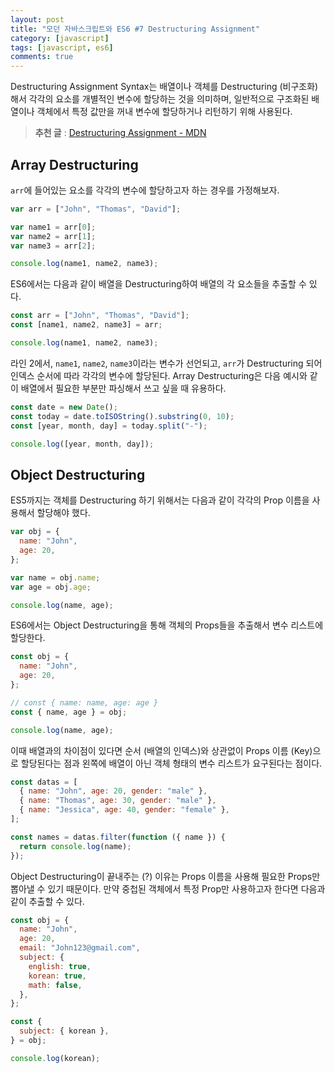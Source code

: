 ```yaml
---
layout: post
title: "모던 자바스크립트와 ES6 #7 Destructuring Assignment"
category: [javascript]
tags: [javascript, es6]
comments: true
---
```


Destructuring Assignment Syntax는 배열이나 객체를 Destructuring (비구조화)해서 각각의 요소를 개별적인 변수에 할당하는 것을 의미하며, 일반적으로 구조화된 배열이나 객체에서 특정 값만을 꺼내 변수에 할당하거나 리턴하기 위해 사용된다.

> **추천 글** : [Destructuring Assignment - MDN](https://developer.mozilla.org/en-US/docs/Web/JavaScript/Reference/Operators/Destructuring_assignment)

## Array Destructuring

`arr`에 들어있는 요소를 각각의 변수에 할당하고자 하는 경우를 가정해보자.

```javascript
var arr = ["John", "Thomas", "David"];

var name1 = arr[0];
var name2 = arr[1];
var name3 = arr[2];

console.log(name1, name2, name3);
```

ES6에서는 다음과 같이 배열을 Destructuring하여 배열의 각 요소들을 추출할 수 있다.

```javascript
const arr = ["John", "Thomas", "David"];
const [name1, name2, name3] = arr;

console.log(name1, name2, name3);
```

라인 2에서, `name1`, `name2`, `name3`이라는 변수가 선언되고, `arr`가 Destructuring 되어 인덱스 순서에 따라 각각의 변수에 할당된다. Array Destructuring은 다음 예시와 같이 배열에서 필요한 부분만 파싱해서 쓰고 싶을 때 유용하다.

```javascript
const date = new Date();
const today = date.toISOString().substring(0, 10);
const [year, month, day] = today.split("-");

console.log([year, month, day]);
```

## Object Destructuring

ES5까지는 객체를 Destructuring 하기 위해서는 다음과 같이 각각의 Prop 이름을 사용해서 할당해야 했다.

```javascript
var obj = {
  name: "John",
  age: 20,
};

var name = obj.name;
var age = obj.age;

console.log(name, age);
```

ES6에서는 Object Destructuring을 통해 객체의 Props들을 추출해서 변수 리스트에 할당한다.

```javascript
const obj = {
  name: "John",
  age: 20,
};

// const { name: name, age: age }
const { name, age } = obj;

console.log(name, age);
```

이때 배열과의 차이점이 있다면 순서 (배열의 인덱스)와 상관없이 Props 이름 (Key)으로 할당된다는 점과 왼쪽에 배열이 아닌 객체 형태의 변수 리스트가 요구된다는 점이다.

```javascript
const datas = [
  { name: "John", age: 20, gender: "male" },
  { name: "Thomas", age: 30, gender: "male" },
  { name: "Jessica", age: 40, gender: "female" },
];

const names = datas.filter(function ({ name }) {
  return console.log(name);
});
```

Object Destructuring이 끝내주는 (?) 이유는 Props 이름을 사용해 필요한 Props만 뽑아낼 수 있기 때문이다. 만약 중첩된 객체에서 특정 Prop만 사용하고자 한다면 다음과 같이 추출할 수 있다.

```javascript
const obj = {
  name: "John",
  age: 20,
  email: "John123@gmail.com",
  subject: {
    english: true,
    korean: true,
    math: false,
  },
};

const {
  subject: { korean },
} = obj;

console.log(korean);
```
